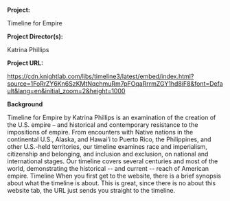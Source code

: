 **Project:**

Timeline for Empire 

**Project Director(s):**

Katrina Phillips 

**Project URL:**

https://cdn.knightlab.com/libs/timeline3/latest/embed/index.html?source=1FoRrZY6Kn6SzKMtNqchmuRm7pFOqaRrrmZGY1hd8iF8&font=Default&lang=en&initial_zoom=2&height=1000

**Background**

Timeline for Empire by Katrina Phillips is an examination of the creation of the U.S. empire – and historical and contemporary resistance to the impositions of empire. From encounters with Native nations in the continental U.S., Alaska, and Hawai’i to Puerto Rico, the Philippines, and other U.S.-held territories, our timeline examines race and imperialism, citizenship and belonging, and inclusion and exclusion, on national and international stages. Our timeline covers several centuries and most of the world, demonstrating the historical -- and current -- reach of American empire.
Timeline 
When you first get to the website, there is a brief synopsis about what the timeline is about. This is great, since there is no about this website tab, the URL just sends you straight to the timeline. 


